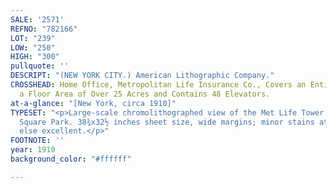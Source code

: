```yaml
---
SALE: '2571'
REFNO: "782166"
LOT: "239"
LOW: "250"
HIGH: "300"
pullquote: ''
DESCRIPT: "(NEW YORK CITY.) American Lithographic Company."
CROSSHEAD: Home Office, Metropolitan Life Insurance Co., Covers an Entire Block, Has
  a Floor Area of Over 25 Acres and Contains 48 Elevators.
at-a-glance: "[New York, circa 1910]"
TYPESET: "<p>Large-scale chromolithographed view of the Met Life Tower and Madison
  Square Park. 38¾x32½ inches sheet size, wide margins; minor stains at lower edge,
  else excellent.</p>"
FOOTNOTE: ''
year: 1910
background_color: "#ffffff"

---
```

